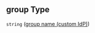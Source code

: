 ## group Type

`string` ([group name (custom IdP)](btpsa-usecase-properties-services-items-properties-list-of-role-collections-to-assign-users-to-items-properties-group-name-custom-idp.md))

